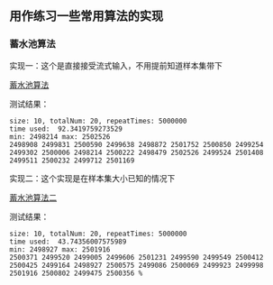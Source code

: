 ## 用作练习一些常用算法的实现
### 蓄水池算法
实现一：这个是直接接受流式输入，不用提前知道样本集带下

[蓄水池算法](https://github.com/bryceyang/algorithm/blob/master/reservoidSampling.py)

测试结果：
```shell
size: 10, totalNum: 20, repeatTimes: 5000000
time used:  92.3419759273529
min: 2498214 max: 2502526
2498908 2499831 2500590 2499638 2498872 2501752 2500850 2499254 2499302 2500006 2498214 2500222 2498479 2502526 2499524 2501408 2499511 2500232 2499712 2501169
```

实现二：这个实现是在样本集大小已知的情况下

[蓄水池算法二](https://github.com/bryceyang/algorithm/blob/master/reservoidSampling2.py)

测试结果：
```shell
size: 10, totalNum: 20, repeatTimes: 5000000
time used:  43.74356007575989
min: 2498927 max: 2501916
2500371 2499520 2499005 2499606 2501231 2499590 2499549 2500412 2500425 2499164 2498927 2500575 2499086 2500069 2499923 2499998 2501916 2500802 2499475 2500356 %
```

